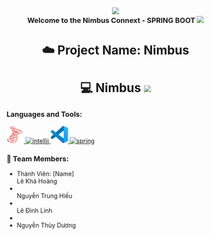 <h3 align="center"> <div id="header" align="center"> 
<img src="https://media.giphy.com/media/M9gbBd9nbDrOTu1Mqx/giphy.gif" width="100"/> </div> Welcome to the Nimbus Connext - SPRING BOOT <img src="https://media.giphy.com/media/hvRJCLFzcasrR4ia7z/giphy.gif" width="28"> </h3> <h1 id="project-name" align="center">☁️ Project Name: Nimbus</h1> <h1 id="tech-stack-" align="center">💻 Nimbus <img src="https://media2.giphy.com/media/QssGEmpkyEOhBCb7e1/giphy.gif?cid=ecf05e47a0n3gi1bfqntqmob8g9aid1oyj2wr3ds3mg700bl&rid=giphy.gif" width="5%"></h1> <h3 align="left">Languages and Tools:</h3> <p align="left"> <a href="https://www.microsoft.com/en-us/sql-server" target="_blank" rel="noreferrer"> <img src="https://raw.githubusercontent.com/devicons/devicon/master/icons/microsoftsqlserver/microsoftsqlserver-plain.svg" alt="sqlserver" width="40" height="40"/> </a> <a href="https://www.jetbrains.com/idea/" target="_blank" rel="noreferrer"> <img src="https://www.vectorlogo.zone/logos/jetbrains/jetbrains-icon.svg" alt="intellij" width="40" height="40"/> </a> <a href="https://code.visualstudio.com/" target="_blank" rel="noreferrer"> <img src="https://raw.githubusercontent.com/devicons/devicon/master/icons/vscode/vscode-original.svg" alt="vscode" width="40" height="40"/> </a> <a href="https://spring.io/" target="_blank" rel="noreferrer"> <img src="https://www.vectorlogo.zone/logos/springio/springio-icon.svg" alt="spring" width="40" height="40"/> </a> </p> 
 <h3 align="left">👥 Team Members:</h3>
 <ul align="left"> 
 <li>Thành Viên: [Name]
 </li>Lê Khả Hoàng <li>
 </li>Nguyễn Trung Hiếu<li>
 </li>Lê Đình Linh<li>
<li>Nguyễn Thùy Dương</li>
 </ul>

